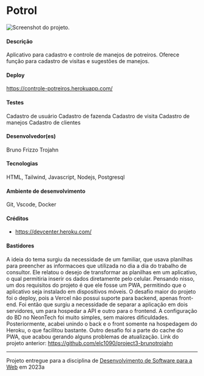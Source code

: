 # Potrol

![Screenshot do projeto](https://controle-potreiros.herokuapp.com/print.png "Screenshot do projeto").


#### Descrição

Aplicativo para cadastro e controle de manejos de potreiros. Oferece função para cadastro de visitas e sugestões de manejos.

#### Deploy

https://controle-potreiros.herokuapp.com/

#### Testes

Cadastro de usuário
Cadastro de fazenda
Cadastro de visita
Cadastro de manejos
Cadastro de clientes

#### Desenvolvedor(es)
Bruno Frizzo Trojahn

#### Tecnologias

HTML, Tailwind, Javascript, Nodejs, Postgresql

#### Ambiente de desenvolvimento

Git, Vscode, Docker

#### Créditos

- https://devcenter.heroku.com/ 

#### Bastidores

A ideia do tema surgiu da necessidade de um familiar, que usava planilhas para preencher as informacoes que utilizada no dia a dia do trabalho de consultor. Ele relatou o desejo de transformar as planilhas em um aplicativo, o qual permitiria inserir os dados diretamente pelo celular. Pensando nisso, um dos requisitos do projeto é que ele fosse um PWA, permitindo
que o aplicativo seja instalado em dispositivos móveis. O desafio maior do projeto foi o deploy, pois a Vercel não possui suporte para backend, apenas front-end. Foi então que surgiu a necessidade de separar a aplicação em dois servidores, um para hospedar a API e outro para o frontend. A configuração do BD no NeonTech foi muito simples, sem maiores dificuldades.
Posteriormente, acabei unindo o back e o front somente na hospedagem do Heroku, o que facilitou bastante. Outro desafio foi a parte do cache do PWA, que acabou gerando alguns problemas de atualização. 
Link do projeto anterior: https://github.com/elc1090/project3-brunotrojahn

---
Projeto entregue para a disciplina de [Desenvolvimento de Software para a Web](http://github.com/andreainfufsm/elc1090-2023a) em 2023a